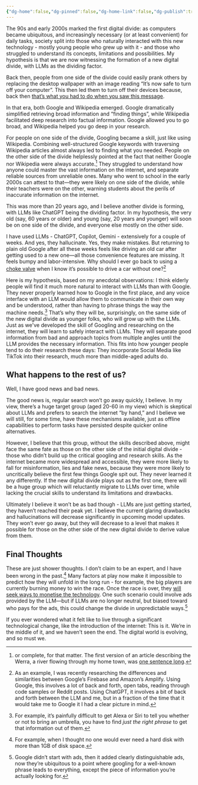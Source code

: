 ```yaml
---
{"dg-home":false,"dg-pinned":false,"dg-home-link":false,"dg-publish":true,"disabled rules":["header-increment","yaml-title","yaml-title-alias","file-name-heading"],"title":"The New Digital Divide","dg-permalink":"the-new-digital-divide/","created-date":"2024-05-22T08:29:56","aliases":["The New Digital Divide"],"linter-yaml-title-alias":"The New Digital Divide","updated-date":"2025-05-05T17:44:28","tags":["dgarticle","AI","techphilosophy"],"dg-path":"the-new-digital-divide.md","permalink":"/the-new-digital-divide/","dgPassFrontmatter":true}
---
```



The 90s and early 2000s marked the first digital divide: as computers became ubiquitous, and increasingly necessary (or at least convenient) for daily tasks, society split into those who naturally  interacted with this new technology - mostly young people who grew up with it - and those who struggled to understand its concepts, limitations and possibilities. My hypothesis is that we are now witnessing the formation of a new digital divide, with LLMs as the dividing factor.

Back then, people from one side of the divide could easily prank others by replacing the desktop wallpaper with an image reading “It’s now safe to turn off your computer”. This then led them to turn off their devices because, back then [that’s what you had to do when you saw this message](https://www.reddit.com/r/nostalgia/comments/143tyun/its_now_safe_to_turn_off_your_computer_message/).

In that era, both Google and Wikipedia emerged. Google dramatically simplified retrieving broad information and “finding things”, while Wikipedia facilitated deep research into factual information. Google allowed you to go broad, and Wikipedia helped you go deep in your research.

For people on one side of the divide, Googling became a skill, just like using Wikipedia.  Combining well-structured Google keywords with traversing Wikipedia articles almost always led to finding what you needed. People on the other side of the divide helplessly pointed at the fact that neither Google nor Wikipedia were always accurate.[^1] They struggled to understand  how anyone could master the vast information on the internet, and separate reliable sources from unreliable ones. Many who went to school in the early 2000s can attest to that—they were likely on one side of the divide, while their teachers were on the other, warning students about the perils of inaccurate information on the internet.

This was more than 20 years ago, and I believe another divide is forming, with LLMs like ChatGPT being the dividing factor. In my hypothesis, the very old (say, 60 years or older) and young (say, 20 years and younger) will soon be on one side of the divide, and everyone else mostly on the other side.

I have used LLMs - ChatGPT, Copilot, Gemini - extensively for a couple of weeks. And yes, they hallucinate. Yes, they make mistakes. But returning to plain old Google after all these weeks feels like driving an old car after getting used to a new one—all those convenience features are missing. It feels bumpy and labor-intensive.  Why should I ever go back to using a [choke valve](https://en.wikipedia.org/wiki/Choke_valve) when I know it’s possible to drive a car without one?[^2]

Here is my hypothesis, based on my anecdotal observations: I think elderly people will find it much more natural to interact with LLMs than with Google. They never properly learned how to Google in the first place, and any voice interface with an LLM would allow them to communicate in their own way and be understood, rather than having to phrase things the way the machine needs.[^3] That’s why they will be, surprisingly, on the same side of the new digital divide as younger folks, who will grow up with the LLMs. Just as we've developed the skill of Googling and researching on the internet, they will learn to safely interact with LLMs. They will separate good information from bad and approach topics from multiple angles until the LLM provides the necessary information. This fits into how younger people tend to do their research these days: They incorporate Social Media like TikTok into their research, much more than middle-aged adults do.

## What happens to the rest of us?
Well, I have good news and bad news.

The good news is, regular search won’t go away quickly, I believe. In my view, there’s a huge target group (aged 20-60 in my view) which is skeptical about LLMs and prefers to search the internet “by hand,” and I believe we will still, for some time, have these mechanisms available, just as offline capabilities to perform tasks have persisted despite quicker online alternatives.

However, I believe that this group, without the skills described above, might face the same fate as those on the other side of the initial digital divide - those who didn’t build up the critical googling and research skills. As the internet became more widespread and accessible, they were more likely to fall for misinformation, lies and fake news, because they were more likely to uncritically believe the first few things Google spit out. They never learned it any differently. If the new digital divide plays out as the first one, there will be a huge group which will reluctantly migrate to LLMs over time, while lacking the crucial skills to understand its limitations and drawbacks.

Ultimately I believe it won’t be as bad though - LLMs are just getting started, they haven’t reached their peak yet. I believe the current glaring drawbacks and hallucinations will decrease significantly in upcoming model updates. They won’t ever go away, but they will decrease to a level that makes it possible for those on the other side of the new digital divide to derive value from them.

## Final Thoughts
These are just shower thoughts. I don’t claim to be an expert, and I have been wrong in the past.[^4] Many factors at play now make it impossible to predict how they will unfold in the long run - for example, the big players are currently burning money to win the race. Once the race is over, they [will seek ways to monetise the technology](https://www.wired.com/story/tiktok-platforms-cory-doctorow/).  One such scenario could involve ads provided by the LLM—but if LLMs are no longer neutral, but biased toward who pays for the ads, this could change the divide in unpredictable ways.[^5]

If you ever wondered what it felt like to live through a significant technological change, like the introduction of the internet: This is it. We’re in the middle of it, and we haven’t seen the end. The digital world is evolving, and so must we.

[^1]: or complete, for that matter. The first version of an article describing the Werra, a river flowing through my home town, was [one sentence long](https://de.wikipedia.org/w/index.php?title=Werra&oldid=61050).
[^2]: As an example, I was recently researching the differences and similarities between Google’s Firebase and Amazon’s Amplify. Using Google, this involves a lot of back and forth, open tabs, reading through code samples or Reddit posts. Using ChatGPT, it involves a bit of back and forth between the LLM and me, but in a fraction of the time that it would take me to Google it I had a clear picture in mind.
[^3]: For example, it’s painfully difficult to get Alexa or Siri to tell you whether or not to bring an umbrella, you have to find _just the right phrase_ to get that information out of them.
[^4]: For example, when I thought no one would ever need a hard disk with more than 1GB of disk space.
[^5]: Google didn’t start with ads, then it added clearly distinguishable ads, now they’re ubiquitous to a point where googling for a well-known phrase leads to everything, except the piece of information you’re actually looking for.
